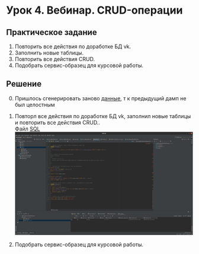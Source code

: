 # Урок 4. Вебинар. CRUD-операции

## Практическое задание

1. Повторить все действия по доработке БД vk.
1. Заполнить новые таблицы.
1. Повторить все действия CRUD.
1. Подобрать сервис-образец для курсовой работы.

## Решение
0. Пришлось сгенерировать заново [данные](fulldb.sql), т к предыдущий дамп не был целостным
1. Повторл все действия по доработке БД vk, заполнил новые таблицы и повторить все действия CRUD..  
   Файл [SQL](edit.sql)
   ![1](1.png)
   
1. Подобрать сервис-образец для курсовой работы.
